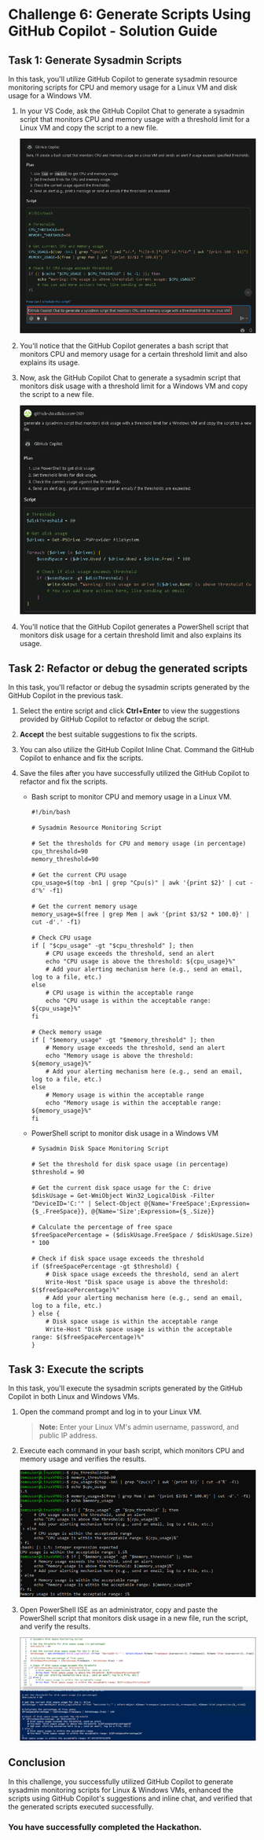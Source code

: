 # Challenge 6: Generate Scripts Using GitHub Copilot - Solution Guide

## Task 1: Generate Sysadmin Scripts

In this task, you'll utilize GitHub Copilot to generate sysadmin resource monitoring scripts for CPU and memory usage for a Linux VM and disk usage for a Windows VM.

1. In your VS Code, ask the GitHub Copilot Chat to generate a sysadmin script that monitors CPU and memory usage with a threshold limit for a Linux VM and copy the script to a new file.

   ![](../../media/sysadminchat.png)

2. You'll notice that the GitHub Copilot generates a bash script that monitors CPU and memory usage for a certain threshold limit and also explains its usage.

3. Now, ask the GitHub Copilot Chat to generate a sysadmin script that monitors disk usage with a threshold limit for a Windows VM and copy the script to a new file.

   ![](../../media/sysadminchat1.png)


4. You'll notice that the GitHub Copilot generates a PowerShell script that monitors disk usage for a certain threshold limit and also explains its usage.

## Task 2: Refactor or debug the generated scripts

In this task, you'll refactor or debug the sysadmin scripts generated by the GitHub Copilot in the previous task.

1. Select the entire script and click **Ctrl+Enter** to view the suggestions provided by GitHub Copilot to refactor or debug the script.

1. **Accept** the best suitable suggestions to fix the scripts.

1. You can also utilize the GitHub Copilot Inline Chat. Command the GitHub Copilot to enhance and fix the scripts.

1. Save the files after you have successfully utilized the GitHub Copilot to refactor and fix the scripts.

   - Bash script to monitor CPU and memory usage in a Linux VM.
     ```
     #!/bin/bash

     # Sysadmin Resource Monitoring Script

     # Set the thresholds for CPU and memory usage (in percentage)
     cpu_threshold=90
     memory_threshold=90

     # Get the current CPU usage
     cpu_usage=$(top -bn1 | grep "Cpu(s)" | awk '{print $2}' | cut -d'%' -f1)

     # Get the current memory usage
     memory_usage=$(free | grep Mem | awk '{print $3/$2 * 100.0}' | cut -d'.' -f1)

     # Check CPU usage
     if [ "$cpu_usage" -gt "$cpu_threshold" ]; then
         # CPU usage exceeds the threshold, send an alert
         echo "CPU usage is above the threshold: ${cpu_usage}%"
         # Add your alerting mechanism here (e.g., send an email, log to a file, etc.)
     else
         # CPU usage is within the acceptable range
         echo "CPU usage is within the acceptable range: ${cpu_usage}%"
     fi

     # Check memory usage
     if [ "$memory_usage" -gt "$memory_threshold" ]; then
         # Memory usage exceeds the threshold, send an alert
         echo "Memory usage is above the threshold: ${memory_usage}%"
         # Add your alerting mechanism here (e.g., send an email, log to a file, etc.)
     else
         # Memory usage is within the acceptable range
         echo "Memory usage is within the acceptable range: ${memory_usage}%"
     fi
     ```
     
   - PowerShell script to monitor disk usage in a Windows VM
     ```
     # Sysadmin Disk Space Monitoring Script

     # Set the threshold for disk space usage (in percentage)
     $threshold = 90

     # Get the current disk space usage for the C: drive
     $diskUsage = Get-WmiObject Win32_LogicalDisk -Filter "DeviceID='C:'" | Select-Object @{Name='FreeSpace';Expression={$_.FreeSpace}}, @{Name='Size';Expression={$_.Size}}

     # Calculate the percentage of free space
     $freeSpacePercentage = ($diskUsage.FreeSpace / $diskUsage.Size) * 100

     # Check if disk space usage exceeds the threshold
     if ($freeSpacePercentage -gt $threshold) {
         # Disk space usage exceeds the threshold, send an alert
         Write-Host "Disk space usage is above the threshold: $($freeSpacePercentage)%"
         # Add your alerting mechanism here (e.g., send an email, log to a file, etc.)
     } else {
         # Disk space usage is within the acceptable range
         Write-Host "Disk space usage is within the acceptable range: $($freeSpacePercentage)%"
     }
     ```

## Task 3: Execute the scripts

In this task, you'll execute the sysadmin scripts generated by the GitHub Copilot in both Linux and Windows VMs.

1. Open the command prompt and log in to your Linux VM.

   > **Note:** Enter your Linux VM's admin username, password, and public IP address.

1. Execute each command in your bash script, which monitors CPU and memory usage and verifies the results.

   ![](../../media/execute-bash-script.png)

1. Open PowerShell ISE as an administrator, copy and paste the PowerShell script that monitors disk usage in a new file, run the script, and verify the results.

   ![](../../media/execute-ps-script.png)

## Conclusion

In this challenge, you successfully utilized GitHub Copilot to generate sysadmin monitoring scripts for Linux & Windows VMs, enhanced the scripts using GitHub Copilot's suggestions and inline chat, and verified that the generated scripts executed successfully.  

### You have successfully completed the Hackathon.
